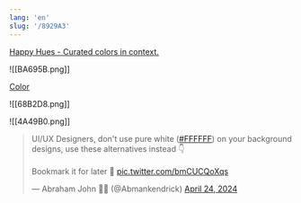 ```yaml
---
lang: 'en'
slug: '/8929A3'
---
```


[Happy Hues - Curated colors in context.](https://www.happyhues.co/)

![[BA695B.png]]

[Color](https://m2.material.io/inline-tools/color/)

![[68B2D8.png]]

![[4A49B0.png]]

<blockquote class="twitter-tweet">

UI/UX Designers, don&#39;t use pure white (<a href="https://twitter.com/hashtag/FFFFFF?src=hash&amp;ref_src=twsrc%5Etfw">#FFFFFF</a>) on your background designs, use these alternatives instead 👇<br/><br/>Bookmark it for later 💜 <a href="https://t.co/bmCUCQoXqs">pic.twitter.com/bmCUCQoXqs</a>

&mdash; Abraham John 🦄🦓 (@Abmankendrick) <a href="https://twitter.com/Abmankendrick/status/1783148511447355606?ref_src=twsrc%5Etfw">April 24, 2024</a>

</blockquote>
